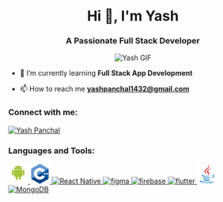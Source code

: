 <h1 align="center">Hi 👋, I'm Yash </h1>
<h3 align="center">A Passionate Full Stack Developer</h3>

<!-- Increased size of the GIF -->
<p align="center">
  <img src="https://github.com/AIAryanSh/AIAryanSh/assets/118242489/a6458d6e-8794-443a-8f0b-9a258b89e69d" alt="Yash GIF" width="800" height="400">
</p>

- 🌱 I’m currently learning **Full Stack App Development**

- 📫 How to reach me **yashpanchal1432@gmail.com**

<h3 align="left">Connect with me:</h3>
<p align="left">
  <a href="https://www.linkedin.com/in/yash10110/" target="blank"><img align="center" src="https://raw.githubusercontent.com/rahuldkjain/github-profile-readme-generator/master/src/images/icons/Social/linked-in-alt.svg" alt="Yash Panchal" height="30" width="40" /></a>
</p>

<h3 align="left">Languages and Tools:</h3>
<p align="left">
  <a href="https://developer.android.com" target="_blank" rel="noreferrer"> <img src="https://raw.githubusercontent.com/devicons/devicon/master/icons/android/android-original-wordmark.svg" alt="android" width="40" height="40"/> </a>
  <a href="https://www.w3schools.com/cpp/" target="_blank" rel="noreferrer"> <img src="https://raw.githubusercontent.com/devicons/devicon/master/icons/cplusplus/cplusplus-original.svg" alt="cplusplus" width="40" height="40"/> </a>
  <a href="https://reactnative.dev/Home" target="_blank" rel="noreferrer"> <img src="https://cdn4.iconfinder.com/data/icons/logos-3/600/React.js_logo-512.png" alt="React Native" width="40" height="40"/> </a>
  <a href="https://www.figma.com/" target="_blank" rel="noreferrer"> <img src="https://www.vectorlogo.zone/logos/figma/figma-icon.svg" alt="figma" width="40" height="40"/> </a>
  <a href="https://firebase.google.com/" target="_blank" rel="noreferrer"> <img src="https://www.vectorlogo.zone/logos/firebase/firebase-icon.svg" alt="firebase" width="40" height="40"/> </a>
  <a href="https://nodejs.org/en" target="_blank" rel="noreferrer"> <img src="https://nodejs.org/static/logos/jsIconGreen.svg" alt="flutter" width="40" height="40"/> </a>
  <a href="https://www.java.com" target="_blank" rel="noreferrer"> <img src="https://raw.githubusercontent.com/devicons/devicon/master/icons/java/java-original.svg" alt="java" width="40" height="40"/> </a>
  <a href="https://www.mongodb.com/" target="_blank" rel="noreferrer"> <img src="https://www.vectorlogo.zone/logos/mongodb/mongodb-icon.svg" alt="MongoDB" width="40" height="40"/> </a>
 
